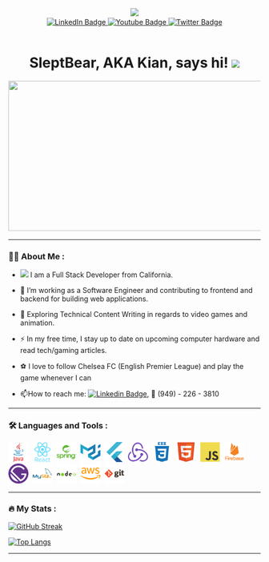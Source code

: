 
<div id="header" align="center">
  <img src="https://media.giphy.com/media/M9gbBd9nbDrOTu1Mqx/giphy.gif" width="100"/>
  <div id="badges">
  <a href="https://www.linkedin.com/in/kian-seyed">
    <img src="https://img.shields.io/badge/LinkedIn-blue?style=for-the-badge&logo=linkedin&logoColor=white" alt="LinkedIn Badge"/>
  </a>
  <a href="https://sleptbear.github.io/">
    <img src="https://img.shields.io/badge/Portfolio-red?style=for-the-badge&logo=gmail&logoColor=white" alt="Youtube Badge"/>
  </a>
  <a href="https://wellfound.com/u/kian-seyedjafari">
    <img src="https://img.shields.io/badge/Wellfound-gold?style=for-the-badge&logo=wellfound&logoColor=white" alt="Twitter Badge"/>
  </a>
</div>
<img src="https://komarev.com/ghpvc/?username=SleptBear&style=flat-square&color=blue" alt=""/>
<h1>
  SleptBear, AKA Kian, says hi!
  <img src="https://media.giphy.com/media/hvRJCLFzcasrR4ia7z/giphy.gif" width="30px"/>
</h1>
</div>
<div align="center">
  <img src="https://media.giphy.com/media/dWesBcTLavkZuG35MI/giphy.gif" width="600" height="300"/>
</div>

---

### :man_technologist: About Me :
- <img src="https://media.giphy.com/media/WUlplcMpOCEmTGBtBW/giphy.gif" width="30"> I am a Full Stack Developer from California. 

- :telescope: I’m working as a Software Engineer and contributing to frontend and backend for building web applications. 

- :seedling: Exploring Technical Content Writing in regards to video games and animation. 

- :zap: In my free time, I stay up to date on upcoming computer hardware and read tech/gaming articles. 

- :soccer: I love to follow Chelsea FC (English Premier League) and play the game whenever I can

- :mailbox:How to reach me: [![Linkedin Badge](https://img.shields.io/badge/-Kian-blue?style=flat&logo=Linkedin&logoColor=white)](www.linkedin.com/in/kian-seyed), 📱 (949) - 226 - 3810

---

### :hammer_and_wrench: Languages and Tools :
<div>
  <img src="https://github.com/devicons/devicon/blob/master/icons/java/java-original-wordmark.svg" title="Java" alt="Java" width="40" height="40"/>&nbsp;
  <img src="https://github.com/devicons/devicon/blob/master/icons/react/react-original-wordmark.svg" title="React" alt="React" width="40" height="40"/>&nbsp;
  <img src="https://github.com/devicons/devicon/blob/master/icons/spring/spring-original-wordmark.svg" title="Spring" alt="Spring" width="40" height="40"/>&nbsp;
  <img src="https://github.com/devicons/devicon/blob/master/icons/materialui/materialui-original.svg" title="Material UI" alt="Material UI" width="40" height="40"/>&nbsp;
  <img src="https://github.com/devicons/devicon/blob/master/icons/flutter/flutter-original.svg" title="Flutter" alt="Flutter" width="40" height="40"/>&nbsp;
  <img src="https://github.com/devicons/devicon/blob/master/icons/redux/redux-original.svg" title="Redux" alt="Redux " width="40" height="40"/>&nbsp;
  <img src="https://github.com/devicons/devicon/blob/master/icons/css3/css3-plain-wordmark.svg"  title="CSS3" alt="CSS" width="40" height="40"/>&nbsp;
  <img src="https://github.com/devicons/devicon/blob/master/icons/html5/html5-original.svg" title="HTML5" alt="HTML" width="40" height="40"/>&nbsp;
  <img src="https://github.com/devicons/devicon/blob/master/icons/javascript/javascript-original.svg" title="JavaScript" alt="JavaScript" width="40" height="40"/>&nbsp;
  <img src="https://github.com/devicons/devicon/blob/master/icons/firebase/firebase-plain-wordmark.svg" title="Firebase" alt="Firebase" width="40" height="40"/>&nbsp;
  <img src="https://github.com/devicons/devicon/blob/master/icons/gatsby/gatsby-original.svg" title="Gatsby"  alt="Gatsby" width="40" height="40"/>&nbsp;
  <img src="https://github.com/devicons/devicon/blob/master/icons/mysql/mysql-original-wordmark.svg" title="MySQL"  alt="MySQL" width="40" height="40"/>&nbsp;
  <img src="https://github.com/devicons/devicon/blob/master/icons/nodejs/nodejs-original-wordmark.svg" title="NodeJS" alt="NodeJS" width="40" height="40"/>&nbsp;
  <img src="https://github.com/devicons/devicon/blob/master/icons/amazonwebservices/amazonwebservices-plain-wordmark.svg" title="AWS" alt="AWS" width="40" height="40"/>&nbsp;
  <img src="https://github.com/devicons/devicon/blob/master/icons/git/git-original-wordmark.svg" title="Git" **alt="Git" width="40" height="40"/>
</div>

---

### :fire: My Stats :
[![GitHub Streak](http://github-readme-streak-stats.herokuapp.com?user=SleptBear&theme=neon&card_width=500)](https://git.io/streak-stats)

[![Top Langs](https://github-readme-stats.vercel.app/api/top-langs/?username=SleptBear)](https://github.com/SleptBear/github-readme-stats)

---

<!-- ### :writing_hand: Blog Posts : -->

<!-- BLOG-POST-LIST:START -->
<!-- - [Test Post](https://dev.to/itszed0/test-post-490g) -->
<!-- BLOG-POST-LIST:END -->



<!---
SleptBear/SleptBear is a ✨ special ✨ repository because its `README.md` (this file) appears on your GitHub profile.
You can click the Preview link to take a look at your changes.
--->
